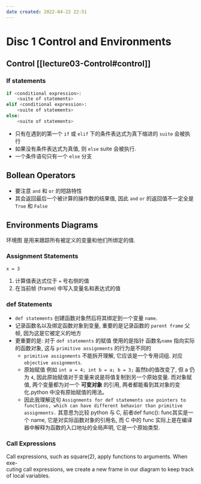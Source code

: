 ```yaml
---
date created: 2022-04-22 22:51
---
```


# Disc 1 Control and Environments

## Control [[lecture03-Control#control]]

### If statements

```python
if <conditional expression>:
	<suite of statements>
elif <conditional expression>:
	<suite of statements>
else:
	<suite of statements>
```

- 只有在遇到的第一个 `if` 或 `elif` 下的条件表达式为真下缩进的 `suite` 会被执行
- 如果没有条件表达式为真值, 则 `else` suite 会被执行.
- 一个条件语句只有一个 `else` 分支

## Bollean Operators

- 要注意 `and` 和 `or` 的短路特性
- 其会返回最后一个被计算的操作数的结果值, 因此 `and` `or` 的返回值不一定全是 `True` 和 `False`

## Environments Diagrams

环境图 是用来跟踪所有被定义的变量和他们所绑定的值.

### Assignment Statements

`x = 3`

1. 计算值表达式位于 `=` 号右侧的值
2. 在当前帧 (frame) 中写入变量名和表达式的值

### def Statements

- `def statements` 创建函数对象然后将其绑定到一个变量 `name`.
- 记录函数名以及绑定函数对象到变量, 重要的是记录函数的 `parent frame` 父帧, 因为这是它被定义的地方
- 更重要的是: 对于 `def statements` 的赋值 使用的是指针 函数名`name` 指向实际的函数对象, 这与 `primitive assignments` 的行为是不同的
  - `primitive assignments` 不能拆开理解, 它应该是一个专用词组. 对应 `objective assignments`.
  - 原始赋值 例如 `int a = 4; int b = a; b = 3;` 虽然b的值改变了, 但 a 仍为 `4`, 因此原始赋值对于变量来说是将值复制到另一个原始变量. 而对象赋值, 两个变量都为对一个 **可变对象** 的引用, 两者都能看到其对象的变化.python 中没有原始赋值的用法。
  - 因此我理解这句 `Assignments for def statements use pointers to functions, which can have different behavior than primitive assignments.` 其意思为比较 python 与 C, 前者def func(): func其实是一个 name, 它是对实际函数对象的引用名, 而 C 中的 func 实际上是在编译器中解释为函数的入口地址的全局声明, 它是一个原始类型.
### Call Expressions  
Call expressions, such as square(2), apply functions to arguments. When exe-  
cuting call expressions, we create a new frame in our diagram to keep track of local  variables. 